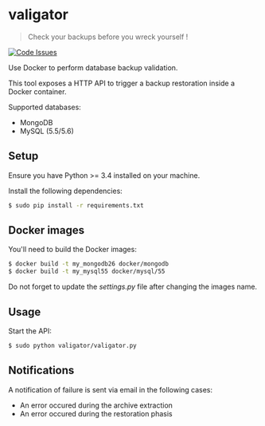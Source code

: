 # valigator

> Check your backups before you wreck yourself !

[![Code Issues](https://www.quantifiedcode.com/api/v1/project/6b2de325c287407aaf4998cf49c1c09e/badge.svg)](https://www.quantifiedcode.com/app/project/6b2de325c287407aaf4998cf49c1c09e)

Use Docker to perform database backup validation.

This tool exposes a HTTP API to trigger a backup restoration inside a Docker container.

Supported databases:

* MongoDB
* MySQL (5.5/5.6)


## Setup

Ensure you have Python >= 3.4 installed on your machine.

Install the following dependencies:

```bash
$ sudo pip install -r requirements.txt
```

## Docker images

You'll need to build the Docker images:

```bash
$ docker build -t my_mongodb26 docker/mongodb
$ docker build -t my_mysql55 docker/mysql/55
```

Do not forget to update the *settings.py* file after changing the images name.

## Usage

Start the API:

```bash
$ sudo python valigator/valigator.py
```

## Notifications

A notification of failure is sent via email in the following cases:

* An error occured during the archive extraction
* An error occured during the restoration phasis
